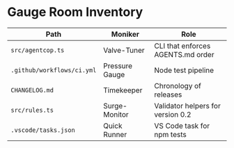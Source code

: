 # Gauge Room Inventory

| Path                       | Moniker        | Role                              |
| -------------------------- | -------------- | --------------------------------- |
| `src/agentcop.ts`          | Valve-Tuner    | CLI that enforces AGENTS.md order |
| `.github/workflows/ci.yml` | Pressure Gauge | Node test pipeline                |
| `CHANGELOG.md`             | Timekeeper     | Chronology of releases            |
| `src/rules.ts`             | Surge-Monitor  | Validator helpers for version 0.2 |
| `.vscode/tasks.json`       | Quick Runner   | VS Code task for npm tests        |
